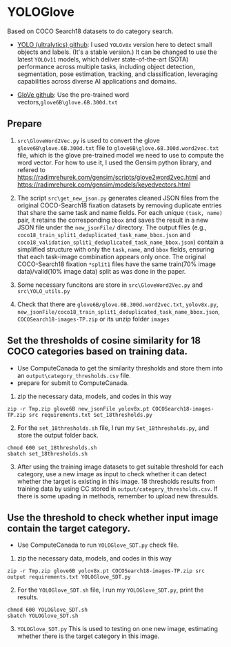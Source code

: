 # YOLOGlove
Based on COCO Search18 datasets to do category search. 
* [YOLO (ultralytics) github](https://github.com/ultralytics/ultralytics): I used `YOLOv8x` version here to detect small objects and labels. (It's a stable version.) It can be changed to use the latest `YOLOv11` models, which deliver state-of-the-art (SOTA) performance across multiple tasks, including object detection, segmentation, pose estimation, tracking, and classification, leveraging capabilities across diverse AI applications and domains.

* [GloVe github](https://github.com/stanfordnlp/GloVe): Use the pre-trained word vectors,`glove6B\glove.6B.300d.txt` 

## Prepare
1. `src\GloveWord2Vec.py` is used to convert the glove `glove6B\glove.6B.300d.txt` file to `glove6B\glove.6B.300d.word2vec.txt` file, which is the glove pre-trained model we need to use to compute the word vector. For how to use it, I used the Gensim python library, and refered to https://radimrehurek.com/gensim/scripts/glove2word2vec.html and https://radimrehurek.com/gensim/models/keyedvectors.html 

2. The script `src\get_new_json.py` generates cleaned JSON files from the original COCO-Search18 fixation datasets by removing duplicate entries that share the same task and name fields. For each unique `(task, name)` pair, it retains the corresponding `bbox` and saves the result in a new JSON file under the `new_jsonFile/` directory. The output files (e.g., `coco18_train_split1_deduplicated_task_name_bbox.json` and `coco18_validation_split1_deduplicated_task_name_bbox.json`) contain a simplified structure with only the `task`, `name`, and `bbox` fields, ensuring that each task-image combination appears only once. The original COCO-Search18 fixation `*split1` files have the same train(70% image data)/valid(10% image data) split as was done in the paper.

3. Some necessary funcitons are store in `src\GloveWord2Vec.py` and `src\YOLO_utils.py`

4. Check that there are 
`glove6B/glove.6B.300d.word2vec.txt`, 
`yolov8x.py`,
`new_jsonFile/coco18_train_split1_deduplicated_task_name_bbox.json`, 
`COCOSearch18-images-TP.zip` or its unzip folder `images`

## Set the thresholds of cosine similarity for 18 COCO categories based on training data.

- Use ComputeCanada to get the similarity thresholds and store them into an `output\category_thresholds.csv` file. 
- prepare for submit to ComputeCanada.  
1. zip the necessary data, models, and codes in this way
```
zip -r Tmp.zip glove6B new_jsonFile yolov8x.pt COCOSearch18-images-TP.zip src requirements.txt Set_18thresholds.py
```
2. For the `set_18thresholds.sh` file, I run my `Set_18thresholds.py`, and store the output folder back. 
```
chmod 600 set_18thresholds.sh
sbatch set_18thresholds.sh
```
3. After using the training image datasets to get suitable threshold for each category, use a new image as input to check whether it can detect whether the target is existing in this image. 18 thresholds results from training data by using CC stored in `output/category_thresholds.csv`. If there is some upading in methods, remember to upload new thresulds. 

## Use the threshold to check whether input image contain the target category. 
- Use ComputeCanada to run `YOLOGlove_SDT.py` check file. 
1. zip the necessary data, models, and codes in this way
```
zip -r Tmp.zip glove6B yolov8x.pt COCOSearch18-images-TP.zip src output requirements.txt YOLOGlove_SDT.py
```

2. For the `YOLOGlove_SDT.sh` file, I run my `YOLOGlove_SDT.py`, print the results. 
```
chmod 600 YOLOGlove_SDT.sh
sbatch YOLOGlove_SDT.sh
```

3. `YOLOGlove_SDT.py` This is used to testing on one new image, estimating whether there is the target category in this image. 
